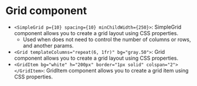 # Grid component

- `<SimpleGrid p={10} spacing={10} minChildWidth={250}>`: SimpleGrid component allows you to create a grid layout using CSS properties.
  - Used when does not need to control the number of columns or rows, and another params.
- `<Grid templateColumns="repeat(6, 1fr)" bg="gray.50">`: Grid component allows you to create a grid layout using CSS properties.
- `<GridItem bg="white" h="200px" border="1px solid" colspan="2"></GridItem>`: GridItem component allows you to create a grid item using CSS properties.
